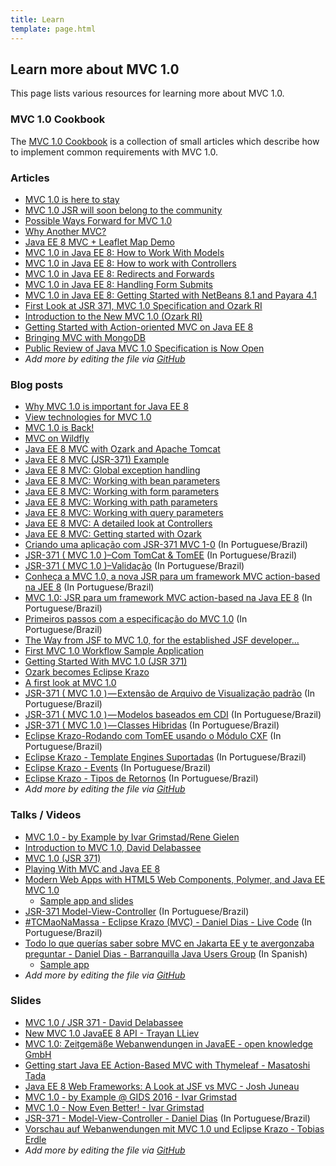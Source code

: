 ```yaml
---
title: Learn
template: page.html
---
```


## Learn more about MVC 1.0

This page lists various resources for learning more about MVC 1.0.

### MVC 1.0 Cookbook

The [MVC 1.0 Cookbook](/learn/cookbook/) is a collection of small articles
which describe how to implement common requirements with MVC 1.0.

### Articles

  * [MVC 1.0 is here to stay](https://jaxenter.com/mvc-1-0-lives-134803.html)
  * [MVC 1.0 JSR will soon belong to the community](https://jaxenter.com/mvc-given-to-community-131223.html)
  * [Possible Ways Forward for MVC 1.0](https://dzone.com/articles/possible-ways-forward-for-mvc-10)
  * [Why Another MVC?](http://www.oracle.com/technetwork/articles/java/mvc-2280472.html)
  * [Java EE 8 MVC + Leaflet Map Demo](https://dzone.com/articles/java-ee-8-mvc-leaflet-map-demo)
  * [MVC 1.0 in Java EE 8: How to Work With Models](https://dzone.com/articles/mvc-10-in-java-ee-8-how-to-work-with-models)
  * [MVC 1.0 in Java EE 8: How to work with Controllers](https://dzone.com/articles/mvc-10-in-java-ee-8-how-to-work-with-controllers)
  * [MVC 1.0 in Java EE 8: Redirects and Forwards](https://dzone.com/articles/mvc-10-in-java-ee-8-redirects-and-forwards-1)
  * [MVC 1.0 in Java EE 8: Handling Form Submits](https://dzone.com/articles/mvc-10-in-java-ee-8-handling-form-submits-2)
  * [MVC 1.0 in Java EE 8: Getting Started with NetBeans 8.1 and Payara 4.1](https://dzone.com/articles/mvc-10-in-java-ee-8-getting-started-with-netbeans)
  * [First Look at JSR 371, MVC 1.0 Specification and Ozark RI](https://www.voxxed.com/2015/03/first-look-at-jsr-371-mvc-1-0-specification-and-ozark-ri/)
  * [Introduction to the New MVC 1.0 (Ozark RI)](http://www.developer.com/java/ent/introduction-to-the-new-mvc-1.0-ozark-ri.html)
  * [Getting Started with Action-oriented MVC on Java EE 8](http://mrbool.com/getting-started-with-action-oriented-mvc-on-java-ee-8/34525)
  * [Bringing MVC with MongoDB](https://dzone.com/articles/bringing-mvc-with-mongodb)
  * [Public Review of Java MVC 1.0 Specification is Now Open](https://www.infoq.com/news/2018/01/mvc-1.0-public-review)
  * *Add more by editing the file via [GitHub](https://github.com/mvc-spec/www.mvc-spec.org/blob/master/learn/index.md)*

### Blog posts

  * [Why MVC 1.0 is important for Java EE 8](https://blog.kaltepoth.de/posts/2016/10/07/why-mvc-1-0-is-important-for-java-ee-8.html)
  * [View technologies for MVC 1.0](https://blog.kaltepoth.de/posts/2015/04/21/view-technologies-for-mvc-1-0.html)
  * [MVC 1.0 is Back!](http://www.agilejava.eu/2017/01/18/mvc-1-0-is-back/)
  * [MVC on Wildfly](https://medium.com/@Gregor_70338/mvc-on-wildfly-2b00548cd2b5)
  * [Java EE 8 MVC with Ozark and Apache Tomcat](http://vytas.io/blog/java/Java-EE-8-MVC-with-Ozark-and-Apache-Tomcat/)
  * [Java EE 8 MVC (JSR-371) Example](http://www.adam-bien.com/roller/abien/entry/java_ee_8_mvc_jsr)
  * [Java EE 8 MVC: Global exception handling](http://www.mscharhag.com/java-ee-mvc/global-exception-handling)
  * [Java EE 8 MVC: Working with bean parameters](http://www.mscharhag.com/java-ee-mvc/bean-parameters)
  * [Java EE 8 MVC: Working with form parameters](http://www.mscharhag.com/java-ee-mvc/form-parameters)
  * [Java EE 8 MVC: Working with path parameters](http://www.mscharhag.com/java-ee-mvc/path-parameters)
  * [Java EE 8 MVC: Working with query parameters](http://www.mscharhag.com/java-ee-mvc/query-parameters)
  * [Java EE 8 MVC: A detailed look at Controllers](http://www.mscharhag.com/java-ee-mvc/a-detailed-look-on-mvc-controllers)
  * [Java EE 8 MVC: Getting started with Ozark](http://www.mscharhag.com/java-ee-mvc/ozark-getting-started)
  * [Criando uma aplicação com JSR-371 MVC 1-0](https://medium.com/danieldiasjava/criando-uma-aplica%C3%A7%C3%A3o-com-jsr-371-mvc-1-0-13635d0fc41f) (In Portuguese/Brazil)
  * [JSR-371 ( MVC 1.0 )–Com TomCat & TomEE](https://medium.com/danieldiasjava/jsr-371-mvc-1-0-com-tomcat-tomee-45f9638f276c) (In Portuguese/Brazil)
  * [JSR-371 ( MVC 1.0 )–Validação](https://medium.com/danieldiasjava/jsr-371-mvc-1-0-valida%C3%A7%C3%A3o-248f58e370dc) (In Portuguese/Brazil)
  * [Conheça a MVC 1.0, a nova JSR para um framework MVC action-based na JEE 8](http://www.rponte.com.br/2014/09/02/conheca-a-mvc-1-0-a-nova-jsr-para-um-framework-mvc-action-based-na-jee-8/) (In Portuguese/Brazil)
  * [MVC 1.0: JSR para um framework MVC action-based na Java EE 8](http://blog.triadworks.com.br/mvc-1-0-jsr-para-um-framework-mvc-action-based-na-java-ee-8) (In Portuguese/Brazil)
  * [Primeiros passos com a especificação do MVC 1.0](http://blog.caelum.com.br/primeiros-passos-do-mvc-1-0/) (In Portuguese/Brazil)
  * [The Way from JSF to MVC 1.0, for the established JSF developer...](https://ralph.blog.imixs.com/2018/04/27/the-way-from-jsf-to-mvc-1-0/)
  * [First MVC 1.0 Workflow Sample Application](http://blog.imixs.org/first-mvc-1-0-workflow-app/)
  * [Getting Started With MVC 1.0 (JSR 371)](https://www.kodnito.com/posts/getting-started-with-mvc-1-0-jsr-371/)
  * [Ozark becomes Eclipse Krazo](https://www.agilejava.eu/2018/08/31/ozark-becomes-eclipse-krazo/)
  * [A first look at MVC 1.0](https://maarten.mulders.it/blog/2018/09/first-look-at-mvc10.html)
  * [JSR-371 ( MVC 1.0 ) — Extensão de Arquivo de Visualização padrão](https://medium.com/danieldiasjava/jsr-371-mvc-1-0-extensao-de-arquivo-de-visualizacao-padrao-277735e876eal) (In Portuguese/Brazil)
  * [JSR-371 ( MVC 1.0 ) — Modelos baseados em CDI](https://medium.com/danieldiasjava/jsr-371-mvc-1-0-modelos-baseados-em-cdi-edcde6b501) (In Portuguese/Brazil)
  * [JSR-371 ( MVC 1.0 ) — Classes Hibridas](https://medium.com/danieldiasjava/jsr-371-mvc-1-0-classes-hibridas-f33197af9fa1) (In Portuguese/Brazil)
  * [Eclipse Krazo-Rodando com TomEE usando o Módulo CXF](https://medium.com/danieldiasjava/eclipse-krazo-rodando-com-tomee-usando-o-modulo-cxf-6a65b39dde93) (In Portuguese/Brazil)
  * [Eclipse Krazo - Template Engines Suportadas](https://medium.com/danieldiasjava/eclipse-krazo-template-engines-suportadas-ea1431ca8f4b) (In Portuguese/Brazil)
  * [Eclipse Krazo - Events](https://medium.com/danieldiasjava/eclipse-krazo-events-4c5c12150f68) (In Portuguese/Brazil)
  * [Eclipse Krazo - Tipos de Retornos](https://medium.com/danieldiasjava/eclipse-krazo-tipos-de-retornos-e2fc6b932af7) (In Portuguese/Brazil)
  * *Add more by editing the file via [GitHub](https://github.com/mvc-spec/www.mvc-spec.org/blob/master/learn/index.md)*

### Talks / Videos

  * [MVC 1.0 - by Example by Ivar Grimstad/Rene Gielen](https://www.youtube.com/watch?v=7YpZd742BDw)
  * [Introduction to MVC 1.0, David Delabassee](https://www.youtube.com/watch?v=xgjdaI8ZVL8)
  * [MVC 1.0 (JSR 371)](https://www.youtube.com/watch?v=zzwYqNHUrgs)
  * [Playing With MVC and Java EE 8](https://www.youtube.com/watch?v=jSrguLe20h0)
  * [Modern Web Apps with HTML5 Web Components, Polymer, and Java EE MVC 1.0](https://www.youtube.com/watch?v=xn_aKV36j30)
    * [Sample app and slides](https://github.com/kito99/polymer-javaee-mvc-todo)
  * [JSR-371 Model-View-Controller](https://www.youtube.com/watch?v=hRQ5E80ehdw) (In Portuguese/Brazil)
  * [#TCMaoNaMassa - Eclipse Krazo (MVC) - Daniel Dias - Live Code](https://www.youtube.com/watch?v=e5gsX5lMlrY) (In Portuguese/Brazil)
  * [Todo lo que querías saber sobre MVC en Jakarta EE y te avergonzaba preguntar - Daniel Dias - Barranquilla Java Users Group](https://www.youtube.com/watch?v=dUrP9C0iXqE) (In Spanish)
    * [Sample app](https://github.com/soujava/mvc-cxf-tomee)
 * *Add more by editing the file via [GitHub](https://github.com/mvc-spec/www.mvc-spec.org/blob/master/src/learn/index.md)*

### Slides

  * [MVC 1.0 / JSR 371 - David Delabassee](https://pt.slideshare.net/delabassee/mvc-10-jsr-371)
  * [New MVC 1.0 JavaEE 8 API - Trayan LLiev](https://pt.slideshare.net/Trayan_Iliev/new-mvc-10-javaee-8-api)
  * [MVC 1.0: Zeitgemäße Webanwendungen in JavaEE - open knowledge GmbH ](https://pt.slideshare.net/_openknowledge/mvc-10-zeitgeme-webanwendungen-in-javaee)
  * [Getting start Java EE Action-Based MVC with Thymeleaf - Masatoshi Tada](https://pt.slideshare.net/masatoshitada7/getting-start-java-ee-actionbased-mvc-with-thymeleaf)
  * [Java EE 8 Web Frameworks: A Look at JSF vs MVC - Josh Juneau](https://pt.slideshare.net/javajuneau/java-ee-8-web-frameworks-a-look-at-jsf-vs-mvc)
  * [MVC 1.0 - by Example @ GIDS 2016 - Ivar Grimstad](https://speakerdeck.com/ivargrimstad/mvc-1-dot-0-by-example-at-gids-2016)
  * [MVC 1.0 - Now Even Better! - Ivar Grimstad](https://speakerdeck.com/ivargrimstad/mvc-1-dot-0-now-even-better-1)
  * [JSR-371 - Model-View-Controller - Daniel Dias](https://speakerdeck.com/danieldiasjava/jsr-371-model-view-controller) (In Portuguese/Brazil)
  * [Vorschau auf Webanwendungen mit MVC 1.0 und Eclipse Krazo - Tobias Erdle](https://speakerdeck.com/erdlet/vorschau-auf-webanwendungen-mit-mvc-1-dot-0-und-eclipse-krazo)
  * *Add more by editing the file via [GitHub](https://github.com/mvc-spec/www.mvc-spec.org/blob/master/src/learn/index.md)*
